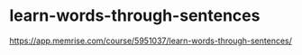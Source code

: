 # learn-words-through-sentences
https://app.memrise.com/course/5951037/learn-words-through-sentences/
